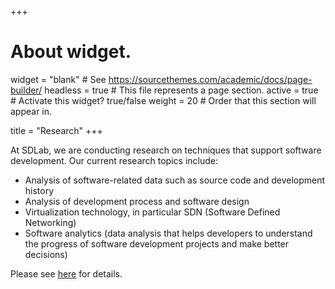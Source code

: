 +++
# About widget.
widget = "blank"  # See https://sourcethemes.com/academic/docs/page-builder/
headless = true  # This file represents a page section.
active = true  # Activate this widget? true/false
weight = 20  # Order that this section will appear in.

title = "Research"
+++

At SDLab, we are conducting research on techniques that support software
development. Our current research topics include:

- Analysis of software-related data such as source code and development
  history
- Analysis of development process and software design
- Virtualization technology, in particular SDN (Software Defined Networking)
- Software analytics (data analysis that helps developers to understand the
  progress of software development projects and make better decisions)

Please see [here](/en/research) for details.
